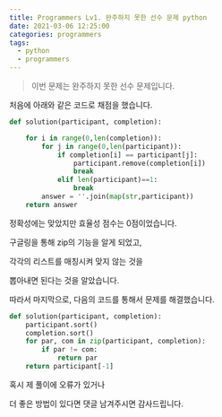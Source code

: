 ```yaml
---
title: Programmers Lv1. 완주하지 못한 선수 문제 python
date: 2021-03-06 12:25:00
categories: programmers
tags:
  - python
  - programmers
---
```


>이번 문제는 완주하지 못한 선수 문제입니다.

처음에 아래와 같은 코드로 채점을 했습니다.

~~~python
def solution(participant, completion):

    for i in range(0,len(completion)):
        for j in range(0,len(participant)):
            if completion[i] == participant[j]:
                participant.remove(completion[i])
                break
            elif len(participant)==1:
                break
        answer = ''.join(map(str,participant))
    return answer
~~~

정확성에는 맞았지만 효율성 점수는 0점이었습니다.

구글링을 통해 zip의 기능을 알게 되었고,

각각의 리스트를 매칭시켜 맞지 않는 것을

뽑아내면 된다는 것을 알았습니다.

따라서 마지막으로, 다음의 코드를 통해서 문제를 해결했습니다.

~~~python
def solution(participant, completion):
    participant.sort()
    completion.sort()
    for par, com in zip(participant, completion):
        if par != com:
            return par
    return participant[-1]
~~~

혹시 제 풀이에 오류가 있거나

더 좋은 방법이 있다면 댓글 남겨주시면 감사드립니다.
